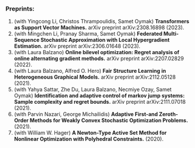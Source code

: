 
### Preprints:

1. (with Yingcong Li, Christos Thrampoulidis, Samet Oymak) **Transformers as Support Vector Machines.** arXiv preprint arXiv:2308.16898 (2023).
2. (with Mingchen Li, Pranay Sharma, Samet Oymak) **Federated Multi-Sequence Stochastic Approximation with Local Hypergradient Estimation.** arXiv preprint arXiv:2306.01648 (2023).
3. (with Laura Balzano) **Online bilevel optimization: Regret analysis of online alternating gradient methods.** arXiv preprint arXiv:2207.02829 (2022).
4. (with Laura Balzano, Alfred O. Hero) **Fair Structure Learning in Heterogeneous Graphical Models.** arXiv preprint arXiv:2112.05128 (2021).
5. (with Yahya Sattar, Zhe Du, Laura Balzano, Necmiye Ozay, Samet Oymak) **Identification and adaptive control of markov jump systems: Sample complexity and regret bounds.** arXiv preprint arXiv:2111.07018 (2021).
6. (with Parvin Nazari, George Michailidis) **Adaptive First-and Zeroth-Order Methods for Weakly Convex Stochastic Optimization Problems.** (2021).
7. (with William W. Hager) **A Newton-Type Active Set Method for Nonlinear Optimization with Polyhedral Constraints.** (2020).
